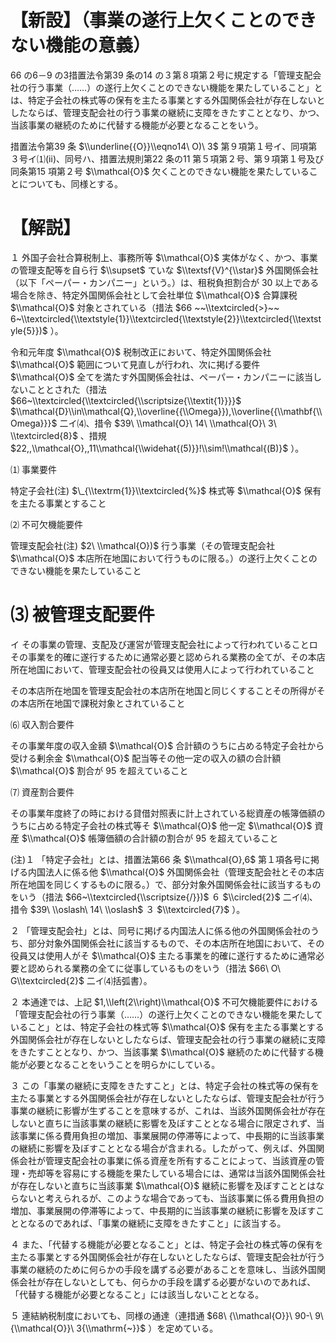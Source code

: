 # 【新設】（事業の遂行上欠くことのできない機能の意義）

66 の6－9 の3措置法令第39 条の14 の３第８項第２号に規定する「管理支配会社の行う事業（……）の遂行上欠くことのできない機能を果たしていること」とは、特定子会社の株式等の保有を主たる事業とする外国関係会社が存在しないとしたならば、管理支配会社の行う事業の継続に支障をきたすこととなり、かつ、当該事業の継続のために代替する機能が必要となることをいう。

措置法令第39 条 $\\underline{{O}}\\eqno14\ O)\ 3$ 第９項第１号イ、同項第３号イ⑴(ⅱ)、同号ハ、措置法規則第22 条の11 第５項第２号、第９項第１号及び同条第15 項第２号 $\\mathcal{O}$ 欠くことのできない機能を果たしていることについても、同様とする。

# 【解説】

１ 外国子会社合算税制上、事務所等 $\\mathcal{O}$ 実体がなく、かつ、事業の管理支配等を自ら行 $\\supset$ ていな $\\textsf{V}^{\\star}$ 外国関係会社（以下「ペーパー・カンパニー」という。）は、租税負担割合が $30%$ 以上である場合を除き、特定外国関係会社として会社単位 $\\mathcal{O}$ 合算課税 $\\mathcal{O}$ 対象とされている（措法 $66 ~~\\textcircled{>}~~ 6~\\textcircled{\\textstyle{1}}\\textcircled{\\textstyle{2}}\\textcircled{\\textstyle{5}})$ ）。

令和元年度 $\\mathcal{O}$ 税制改正において、特定外国関係会社 $\\mathcal{O}$ 範囲について見直しが行われ、次に掲げる要件 $\\mathcal{O}$ 全てを満たす外国関係会社は、ペーパー・カンパニーに該当しないこととされた（措法 $66~\\textcircled{\\textcircled{\\scriptsize{\\textit{1}}}}$ $\\mathcal{D}\\in\\mathcal{Q},\\overline{{\\Omega}}),\\overline{{\\mathbf{\\Omega}}}$ 二イ⑷、措令 $39\ \\mathcal{O}\ 14\ \\mathcal{O}\ 3\ \\textcircled{8}$ 、措規 $22,,\\mathcal{O},,11\\mathcal{\\widehat{(5)}}!\\sim!\\mathcal{(B)}$ ）。

⑴ 事業要件

特定子会社(注) $\_{\\textrm{1}}\\textcircled{%}$ 株式等 $\\mathcal{O}$ 保有を主たる事業とすること

⑵ 不可欠機能要件

管理支配会社(注) $2\ \\mathcal{O})$ 行う事業（その管理支配会社 $\\mathcal{O}$ 本店所在地国において行うものに限る。）の遂行上欠くことのできない機能を果たしていること

# ⑶ 被管理支配要件

イ その事業の管理、支配及び運営が管理支配会社によって行われていることロ その事業を的確に遂行するために通常必要と認められる業務の全てが、その本店所在地国において、管理支配会社の役員又は使用人によって行われていること

その本店所在地国を管理支配会社の本店所在地国と同じくすることその所得がその本店所在地国で課税対象とされていること

⑹ 収入割合要件

その事業年度の収入金額 $\\mathcal{O}$ 合計額のうちに占める特定子会社から受ける剰余金 $\\mathcal{O}$ 配当等その他一定の収入の額の合計額 $\\mathcal{O}$ 割合が $95%$ を超えていること

⑺ 資産割合要件

その事業年度終了の時における貸借対照表に計上されている総資産の帳簿価額のうちに占める特定子会社の株式等そ $\\mathcal{O}$ 他一定 $\\mathcal{O}$ 資産 $\\mathcal{O}$ 帳簿価額の合計額の割合が $95%$ を超えていること

(注)１ 「特定子会社」とは、措置法第66 条 $\\mathcal{O},6$ 第１項各号に掲げる内国法人に係る他 $\\mathcal{O}$ 外国関係会社（管理支配会社とその本店所在地国を同じくするものに限る。）で、部分対象外国関係会社に該当するものをいう（措法 $66~\\textcircled{\\scriptsize{/}})$ ６ $\\circled{2}$ 二イ⑷、措令 $39\ \\oslash\ 14\ \\oslash$ ３ $\\textcircled{7}$ ）。

２ 「管理支配会社」とは、同号に掲げる内国法人に係る他の外国関係会社のうち、部分対象外国関係会社に該当するもので、その本店所在地国において、その役員又は使用人がそ $\\mathcal{O}$ 主たる事業を的確に遂行するために通常必要と認められる業務の全てに従事しているものをいう（措法 $66\ O\ G\\textcircled{2}$ 二イ⑷括弧書）。

２ 本通達では、上記 $1,\\left(2\\right)\\mathcal{O}$ 不可欠機能要件における「管理支配会社の行う事業（……）の遂行上欠くことのできない機能を果たしていること」とは、特定子会社の株式等 $\\mathcal{O}$ 保有を主たる事業とする外国関係会社が存在しないとしたならば、管理支配会社の行う事業の継続に支障をきたすこととなり、かつ、当該事業 $\\mathcal{O}$ 継続のために代替する機能が必要となることをいうことを明らかにしている。

３ この「事業の継続に支障をきたすこと」とは、特定子会社の株式等の保有を主たる事業とする外国関係会社が存在しないとしたならば、管理支配会社が行う事業の継続に影響が生ずることを意味するが、これは、当該外国関係会社が存在しないと直ちに当該事業の継続に影響を及ぼすこととなる場合に限定されず、当該事業に係る費用負担の増加、事業展開の停滞等によって、中長期的に当該事業の継続に影響を及ぼすこととなる場合が含まれる。したがって、例えば、外国関係会社が管理支配会社の事業に係る資産を所有することによって、当該資産の管理・売却等を容易にする機能を果たしている場合には、通常は当該外国関係会社が存在しないと直ちに当該事業 $\\mathcal{O}$ 継続に影響を及ぼすこととはならないと考えられるが、このような場合であっても、当該事業に係る費用負担の増加、事業展開の停滞等によって、中長期的に当該事業の継続に影響を及ぼすこととなるのであれば、「事業の継続に支障をきたすこと」に該当する。

４ また、「代替する機能が必要となること」とは、特定子会社の株式等の保有を主たる事業とする外国関係会社が存在しないとしたならば、管理支配会社が行う事業の継続のために何らかの手段を講ずる必要があることを意味し、当該外国関係会社が存在しないとしても、何らかの手段を講ずる必要がないのであれば、「代替する機能が必要となること」には該当しないこととなる。

５ 連結納税制度においても、同様の通達（連措通 $68\ {\\mathcal{O}}\ 90-\ 9\ {\\mathcal{O}}\ 3{\\mathrm{~}}$ ）を定めている。
